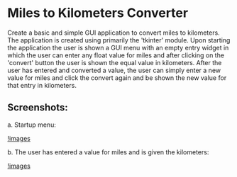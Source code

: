 # Miles to Kilometers Converter

Create a basic and simple GUI application to convert miles to kilometers. The application is created using primarily the 'tkinter' module. Upon starting the application the user is shown a GUI menu with an empty entry widget in which the user can enter any float value for miles and after clicking on the 'convert' button the user is shown the equal value in kilometers. After the user has entered and converted a value, the user can simply enter a new value for miles and click the convert again and be shown the new value for that entry in kilometers.

## Screenshots:

a. Startup menu:

[!images](images/start.png)

b. The user has entered a value for miles and is given the kilometers:

[!images](images/converted.png)